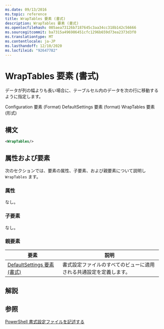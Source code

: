 ```yaml
---
ms.date: 09/13/2016
ms.topic: reference
title: WrapTables 要素 (書式)
description: WrapTables 要素 (書式)
ms.openlocfilehash: 005aea73126b7187645c3aa34cc318b142c56666
ms.sourcegitcommit: ba7315a496986451cfc1296b659d73ea2373d3f0
ms.translationtype: MT
ms.contentlocale: ja-JP
ms.lasthandoff: 12/10/2020
ms.locfileid: "92647782"
---
```

# <a name="wraptables-element-format"></a>WrapTables 要素 (書式)

データが列の幅よりも長い場合に、テーブルセル内のデータを次の行に移動するように指定します。

Configuration 要素 (Format) DefaultSettings 要素 (format) WrapTables 要素 (形式)

## <a name="syntax"></a>構文

```xml
<WrapTables/>
```

## <a name="attributes-and-elements"></a>属性および要素

次のセクションでは、要素の属性、子要素、および親要素について説明し `WrapTables` ます。

### <a name="attributes"></a>属性

なし。

### <a name="child-elements"></a>子要素

なし。

### <a name="parent-elements"></a>親要素

|要素|説明|
|-------------|-----------------|
|[DefaultSettings 要素 (書式)](./defaultsettings-element-format.md)|書式設定ファイルのすべてのビューに適用される共通設定を定義します。|

## <a name="remarks"></a>解説

## <a name="see-also"></a>参照

[PowerShell 書式設定ファイルを記述する](./writing-a-powershell-formatting-file.md)
